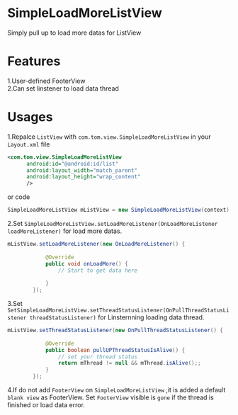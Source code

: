 # SimpleLoadMoreListView
Simply pull up to load more datas for ListView

# Features
1.User-defined FooterView<br>
2.Can set linstener to load data thread



# Usages
1.Repalce `ListView` with `com.tom.view.SimpleLoadMoreListView` in your `Layout.xml` file
``` xml
<com.tom.view.SimpleLoadMoreListView
      android:id="@android:id/list"
      android:layout_width="match_parent"
      android:layout_height="wrap_content" 
      />
```
or code
```Java
SimpleLoadMoreListView mListView = new SimpleLoadMoreListView(context);
```
2.Set `SimpleLoadMoreListView.setLoadMoreListener(OnLoadMoreListener loadMoreListener)` for load more datas.</br>
```Java
mListView.setLoadMoreListener(new OnLoadMoreListener() {
			
			@Override
			public void onLoadMore() {
				// Start to get data here
				
			}
		});
```

3.Set `SetSimpleLoadMoreListView.setThreadStatusListener(OnPullThreadStatusListener threadStatusListener)` for 
Linsternning loading data thread.<br>
```Java
mListView.setThreadStatusListener(new OnPullThreadStatusListener() {
			
			@Override
			public boolean pullUPThreadStatusIsAlive() {
				// set your thread status 
				return mThread != null && mThread.isAlive();;
			}
		});
```
4.If do not add `FooterView` on `SimpleLoadMoreListView` ,it is added a default `blank view` as FooterView.
Set `FooterView` visible is `gone` if the thread is finished or load data error.
